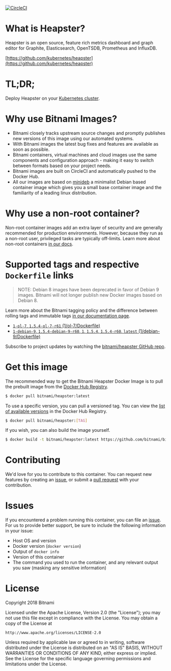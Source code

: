 [![CircleCI](https://circleci.com/gh/bitnami/bitnami-docker-heapster/tree/master.svg?style=shield)](https://circleci.com/gh/bitnami/bitnami-docker-heapster/tree/master)

# What is Heapster?

Heapster is an open source, feature rich metrics dashboard and graph editor for Graphite, Elasticsearch, OpenTSDB, Prometheus and InfluxDB.

[https://github.com/kubernetes/heapster](https://github.com/kubernetes/heapster)

# TL;DR;

Deploy Heapster on your [Kubernetes cluster](https://github.com/kubernetes/heapster/tree/master/docs).

# Why use Bitnami Images?

* Bitnami closely tracks upstream source changes and promptly publishes new versions of this image using our automated systems.
* With Bitnami images the latest bug fixes and features are available as soon as possible.
* Bitnami containers, virtual machines and cloud images use the same components and configuration approach - making it easy to switch between formats based on your project needs.
* Bitnami images are built on CircleCI and automatically pushed to the Docker Hub.
* All our images are based on [minideb](https://github.com/bitnami/minideb) a minimalist Debian based container image which gives you a small base container image and the familiarity of a leading linux distribution.

# Why use a non-root container?

Non-root container images add an extra layer of security and are generally recommended for production environments. However, because they run as a non-root user, privileged tasks are typically off-limits. Learn more about non-root containers [in our docs](https://docs.bitnami.com/containers/how-to/work-with-non-root-containers/).

# Supported tags and respective `Dockerfile` links

> NOTE: Debian 8 images have been deprecated in favor of Debian 9 images. Bitnami will not longer publish new Docker images based on Debian 8.

Learn more about the Bitnami tagging policy and the difference between rolling tags and immutable tags [in our documentation page](https://docs.bitnami.com/containers/how-to/understand-rolling-tags-containers/).


* [`1-ol-7`, `1.5.4-ol-7-r61` (1/ol-7/Dockerfile)](https://github.com/bitnami/bitnami-docker-heapster/blob/1.5.4-ol-7-r61/1/ol-7/Dockerfile)
* [`1-debian-9`, `1.5.4-debian-9-r60`, `1`, `1.5.4`, `1.5.4-r60`, `latest` (1/debian-9/Dockerfile)](https://github.com/bitnami/bitnami-docker-heapster/blob/1.5.4-debian-9-r60/1/debian-9/Dockerfile)

Subscribe to project updates by watching the [bitnami/heapster GitHub repo](https://github.com/bitnami/bitnami-docker-heapster).

# Get this image

The recommended way to get the Bitnami Heapster Docker Image is to pull the prebuilt image from the [Docker Hub Registry](https://hub.docker.com/r/bitnami/heapster).

```bash
$ docker pull bitnami/heapster:latest
```

To use a specific version, you can pull a versioned tag. You can view the [list of available versions](https://hub.docker.com/r/bitnami/heapster/tags/) in the Docker Hub Registry.

```bash
$ docker pull bitnami/heapster:[TAG]
```

If you wish, you can also build the image yourself.

```bash
$ docker build -t bitnami/heapster:latest https://github.com/bitnami/bitnami-docker-heapster.git
```

# Contributing

We'd love for you to contribute to this container. You can request new features by creating an [issue](https://github.com/bitnami/bitnami-docker-heapster/issues), or submit a [pull request](https://github.com/bitnami/bitnami-docker-heapster/pulls) with your contribution.

# Issues

If you encountered a problem running this container, you can file an [issue](https://github.com/bitnami/bitnami-docker-heapster/issues). For us to provide better support, be sure to include the following information in your issue:

- Host OS and version
- Docker version (`docker version`)
- Output of `docker info`
- Version of this container
- The command you used to run the container, and any relevant output you saw (masking any sensitive information)

# License
Copyright 2018 Bitnami

Licensed under the Apache License, Version 2.0 (the "License");
you may not use this file except in compliance with the License.
You may obtain a copy of the License at

    http://www.apache.org/licenses/LICENSE-2.0

Unless required by applicable law or agreed to in writing, software
distributed under the License is distributed on an "AS IS" BASIS,
WITHOUT WARRANTIES OR CONDITIONS OF ANY KIND, either express or implied.
See the License for the specific language governing permissions and
limitations under the License.
